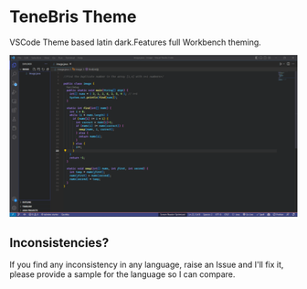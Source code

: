# TeneBris Theme

VSCode Theme based latin dark.Features full Workbench theming.

![Getting Started](./sceenshot.png)

## Inconsistencies?
If you find any inconsistency in any language, raise an Issue and I'll fix it, please provide a sample for the language so I can compare.

